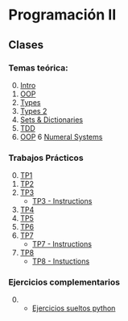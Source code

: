 # Programación II

## Clases

### Temas teórica:
0. [Intro](classes/Class-00-Introduction.slides.html)
1. [OOP](https://facultaddeingenieria.github.io/prog1/objects)
2. [Types](https://facultaddeingenieria.github.io/prog2/classes/Class-02-types.slides.html)
3. [Types 2](https://facultaddeingenieria.github.io/prog2/classes/Class-03-types-continuation.slides.html)
4. [Sets & Dictionaries](https://facultaddeingenieria.github.io/prog2/classes/Class-04-set-dictionaries.slides.html)
5. [TDD](https://facultaddeingenieria.github.io/prog2/classes/Class-05-TDD.html)
5. [OOP](https://facultaddeingenieria.github.io/prog2/classes/Class-06-OOP.slides.html)
6  [Numeral Systems](https://facultaddeingenieria.github.io/prog2/classes/Class-07-numerical-systems.html)

### Trabajos Prácticos
0. [TP1](https://github.com/FacultadDeIngenieria/prog2/blob/main/exercises/tp1)
1. [TP2](https://github.com/FacultadDeIngenieria/prog2/blob/main/exercises/tp2)
2. [TP3](https://github.com/FacultadDeIngenieria/prog2/blob/main/exercises/tp3)
   - [TP3 - Instructions](exercises/tp3/.docs/instructions.md)
4. [TP4](https://github.com/FacultadDeIngenieria/prog2/blob/main/exercises/tp4)
5. [TP5](https://github.com/FacultadDeIngenieria/prog2/blob/main/exercises/tp5)
6. [TP6](https://github.com/FacultadDeIngenieria/prog2/blob/main/exercises/tp6)
7. [TP7](https://github.com/FacultadDeIngenieria/prog2/blob/main/exercises/tp7)
   - [TP7 - Instructions](exercises/tp7/README.md)
8. [TP8](https://github.com/FacultadDeIngenieria/prog2-exercises-standalone/tree/main/exercises/practice/tp-7-sum-of-multiples)
   - [TP8 - Instuctions](exercises/tp8/README.md)

### Ejercicios complementarios
0. - [Ejercicios sueltos python](exercises/simple_exercises.md)


